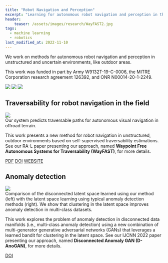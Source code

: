 ```yaml
---
title: "Robot Navigation and Perception"
excerpt: "Learning for autonomous robot navigation and perception in the field."
header:
    teaser: /assets/images/research/WayFAST2.jpg
tags:
  - machine learning
  - robotics
last_modified_at: 2022-11-10
---
```


We work on methods for autonomous robot navigation and perception in unstructured and uncertain environments, like outdoor areas.

This work was funded in part by Army W9132T-19-C-0006, the MITRE Corporation research agreement 126392, and ONR N00014-20-1-2249.

<div class="funding-logos">
    <a href="https://www.erdc.usace.army.mil/Locations/CERL/"><img src="{{ site.url }}{{ site.baseurl }}/assets/images/funding/cerl.webp"></a>
    <a href="https://www.mitre.org/"><img src="{{ site.url }}{{ site.baseurl }}/assets/images/funding/mitre.png"></a>
    <a href="https://www.onr.navy.mil/"><img src="{{ site.url }}{{ site.baseurl }}/assets/images/funding/onr.png"></a>
</div>

## Traversability for robot navigation in the field

<figure-full-caption>
	<a href="{{ site.url }}{{ site.baseurl }}/assets/images/research/WayFAST2.jpg"><img src="{{ site.url }}{{ site.baseurl }}/assets/images/research/WayFAST2.jpg"></a>
	<figcaption>Our system predicts traversable paths for autonomous visual navigation in offroad terrain.</figcaption>
</figure-full-caption>

This work presents a new method for robot navigation in unstructured, outdoor environments based on self-supervised traversability estimations. See our RA-L paper presenting our approach, named **Waypoint Free Autonomous Systems for Traversability (WayFAST)**, for more details.

<div class="row">
    <a href="https://arxiv.org/pdf/2203.12071.pdf" class="button_general">PDF</a>
    <a href="https://doi.org/10.1109/LRA.2022.3193464" class="button_general">DOI</a>
    <a href="https://mateusgasparino.com/wayfast-traversability-navigation/" class="button_general">WEBSITE</a>
</div>

## Anomaly detection

<figure-full-caption>
	<a href="{{ site.url }}{{ site.baseurl }}/assets/images/research/d-anogan.jpg"><img src="{{ site.url }}{{ site.baseurl }}/assets/images/research/d-anogan.jpg"></a>
	<figcaption>Comparison of the disconnected latent space learned using our method (left) with the latent space learning using typical anomaly detection methods (right). We show that clustering in the latent space improves anomaly detection in multi-class datasets.</figcaption>
</figure-full-caption>

This work explores the problem of anomaly detection in disconnected data manifolds (i.e., multi-class anomaly detection) using a new combination of multi-generator generative adversarial networks (GANs) that leverages a learned bandit for clustering in the latent space. See our IJCNN 2022 paper presenting our approach, named **Disconnected Anomaly GAN (D-AnoGAN)**, for more details.

<div class="row">
    <a href="https://doi.org/10.1109/IJCNN55064.2022.9892270" class="button_general">DOI</a>
</div>
